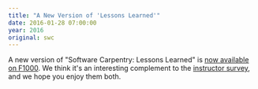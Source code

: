 ```yaml
---
title: "A New Version of 'Lessons Learned'"
date: 2016-01-28 07:00:00
year: 2016
original: swc
---
```


A new version of "Software Carpentry: Lessons Learned" is
[now available on F1000](http://f1000research.com/articles/3-62/v2).
We think it's an interesting complement to
the [instructor survey]({{site.baseurl}}/blog/2016/01/instructor-survey.html),
and we hope you enjoy them both.
